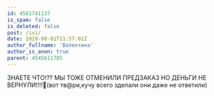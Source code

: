 ```yaml
---
id: 4561741137
is_spam: false
is_deleted: false
post: /ivi/
date: 2019-08-01T11:57:01Z
author_fullname: 'Валентина'
author_is_anon: true
parent: 4545611785
---
```


<p>ЗНАЕТЕ ЧТО!?? МЫ ТОЖЕ ОТМЕНИЛИ ПРЕДЗАКАЗ НО ДЕНЬГИ НЕ ВЕРНУЛИ!!!!🤗(вот тв@ри,кучу всего зделали они даже не ответили)</p>
